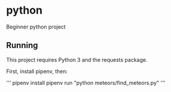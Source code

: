 # python
Beginner python project

## Running

This project requires Python 3 and the requests package.

First, install pipenv, then:

'''
pipenv install
pipenv run "python meteors/find_meteors.py"
'''
